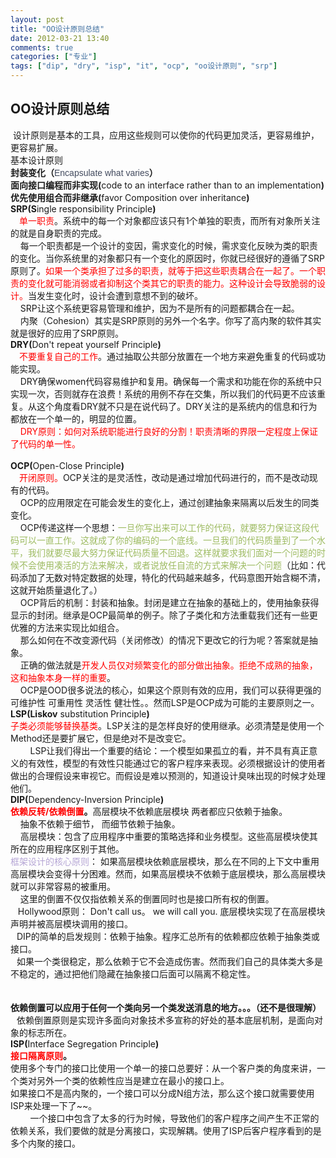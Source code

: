 ```yaml
---
layout: post
title: "OO设计原则总结"
date: 2012-03-21 13:40
comments: true
categories: ["专业"]
tags: ["dip", "dry", "isp", "it", "ocp", "oo设计原则", "srp"]
---
```

## OO设计原则总结
<div> <wbr>设计原则是基本的工具，应用这些规则可以使你的代码更加灵活，更容易维护，更容易扩展。</wbr></div>
<div>基本设计原则</div>
<div><strong>封装变化（</strong><span style="font-family: Arial, Helvetica, sans-serif; color: #424a5e;">Encapsulate what varies</span><strong>）</strong></div>
<div><strong>面向接口编程而非实现(</strong>code to an interface rather than to an implementation<strong>)</strong></div>
<div><strong>优先使用组合而非继承(</strong>favor Composition over inheritance<strong>)</strong></div>
<div><strong>SRP(S</strong>ingle responsibility Principle<strong>) <wbr></wbr></strong></div>
<div><strong> <wbr>  <wbr></wbr></wbr></strong> <span style="color: #ff0000;">单一职责</span>。系统中的每一个对象都应该只有1个单独的职责，而所有对象所关注的就是自身职责的完成。</div>
<div> <wbr>  <wbr> 每一个职责都是一个设计的变因，需求变化的时候，需求变化反映为类的职责的变化。当你系统里的对象都只有一个变化的原因时，你就已经很好的遵循了SRP原则了。<span style="color: #ff0000;">如果一个类承担了过多的职责，就等于把这些职责耦合在一起了。一个职责的变化就可能消弱或者抑制这个类其它的职责的能力。这种设计会导致脆弱的设计。</span>当发生变化时，设计会遭到意想不到的破坏。</wbr></wbr></div>
<div> <wbr>  <wbr> SRP让这个系统更容易管理和维护，因为不是所有的问题都耦合在一起。</wbr></wbr></div>
<div> <wbr>  <wbr> 内聚（Cohesion）其实是SRP原则的另外一个名字。你写了高内聚的软件其实就是很好的应用了SRP原则。 <wbr></wbr></wbr></wbr></div>
<div><strong>DRY(</strong>Don't repeat yourself Principle<strong>)</strong></div>
<div><strong> <wbr>  <wbr></wbr></wbr></strong> <span style="color: #ff0000;">不要重复自己的工作</span>。通过抽取公共部分放置在一个地方来避免重复的代码或功能实现。</div>
<div> <wbr>  <wbr> DRY确保women代码容易维护和复用。确保每一个需求和功能在你的系统中只实现一次，否则就存在浪费！系统的用例不存在交集，所以我们的代码更不应该重复。从这个角度看DRY就不只是在说代码了。DRY关注的是系统内的信息和行为都放在一个单一的，明显的位置。</wbr></wbr></div>
<div> <wbr>  <wbr> <span style="color: #ff0000;">DRY原则：如何对系统职能进行良好的分割！职责清晰的界限一定程度上保证了代码的单一性。</span></wbr></wbr></div>
<div> <wbr>  <wbr> <wbr></wbr></wbr></wbr></div>
<div><strong>OCP(</strong>Open-Close Principle<strong>)</strong></div>
<div><strong> <wbr>  <wbr></wbr></wbr></strong> <span style="color: #ff0000;">开闭原则</span><span style="color: #ff0000;">。</span>OCP关注的是灵活性，改动是通过增加代码进行的，而不是改动现有的代码。</div>
<div> <wbr>  <wbr> OCP的应用限定在可能会发生的变化上，通过创建抽象来隔离以后发生的同类变化。</wbr></wbr></div>
<div> <wbr>  <wbr> OCP传递这样一个思想：<span style="color: #9dbb61;">一旦你写出来可以工作的代码，就要努力保证这段代码可以一直工作。这就成了你的编码的一个底线。一旦我们的代码质量到了一个水平，我们就要尽最大努力保证代码质量不回退。这样就要求我们面对一个问题的时候不会使用凑活的方法来解决，或者说放任自流的方式来解决一个问题</span>（比如：代码添加了无数对特定数据的处理，特化的代码越来越多，代码意图开始含糊不清，这就开始质量退化了。）</wbr></wbr></div>
<div> <wbr>  <wbr> OCP背后的机制：封装和抽象。封闭是建立在抽象的基础上的，使用抽象获得显示的封闭。继承是OCP最简单的例子。除了子类化和方法重载我们还有一些更优雅的方法来实现比如组合。</wbr></wbr></div>
<div> <wbr>  <wbr> 那么如何在不改变源代码（关闭修改）的情况下更改它的行为呢？答案就是抽象。</wbr></wbr></div>
<div> <wbr>  <wbr> 正确的做法就是<span style="color: #ff0000;">开发人员仅对频繁变化的部分做出抽象。拒绝不成熟的抽象，这和抽象本身一样的重要</span>。</wbr></wbr></div>
<div> <wbr>  <wbr> OCP是OOD很多说法的核心，如果这个原则有效的应用，我们可以获得更强的可维护性 可重用性 灵活性 健壮性。。然而LSP是OCP成为可能的主要原则之一。</wbr></wbr></div>
<div><strong>LSP(Liskov</strong> <wbr>substitution<strong> <wbr></wbr></strong>Principle<strong>)</strong></wbr></div>
<div><span style="color: #ff0000;">子类必须能够替换基类</span>。LSP关注的是怎样良好的使用继承。必须清楚是使用一个Method还是要扩展它，但是绝对不是改变它。</div>
<div> <wbr>  <wbr>  <wbr>  <wbr> LSP让我们得出一个重要的结论：一个模型如果孤立的看，并不具有真正意义的有效性，模型的有效性只能通过它的客户程序来表现。必须根据设计的使用者做出的合理假设来审视它。而假设是难以预测的，知道设计臭味出现的时候才处理他们。</wbr></wbr></wbr></wbr></div>
<div><strong>DIP(</strong>Dependency-Inversion Principle<strong>)</strong></div>
<div><strong><span style="color: #ff0000;">依赖反转/依赖倒置</span>。</strong>高层模块不依赖底层模块 两者都应只依赖于抽象。</div>
<div> <wbr>  <wbr> 抽象不依赖于细节， 而细节依赖于抽象。</wbr></wbr></div>
<div> <wbr>  <wbr> 高层模块：包含了应用程序中重要的策略选择和业务模型。这些高层模块使其所在的应用程序区别于其他。</wbr></wbr></div>
<div><span style="color: #b5a5d5;">框架设计的核心原则</span>： 如果高层模块依赖底层模块，那么在不同的上下文中重用高层模块会变得十分困难。然而，如果高层模块不依赖于底层模块，那么高层模块就可以非常容易的被重用。</div>
<div> <wbr>  <wbr> 这里的倒置不仅仅指依赖关系的倒置同时也是接口所有权的倒置。</wbr></wbr></div>
<div> <wbr>  <wbr>Hollywood原则： Don't call us。 we will call you. 底层模块实现了在高层模块声明并被高层模块调用的接口。</wbr></wbr></div>
<div><strong> <wbr>  <wbr></wbr></wbr></strong>DIP的简单的启发规则：依赖于抽象。程序汇总所有的依赖都应依赖于抽象类或接口。</div>
<div><strong> <wbr>  <wbr></wbr></wbr></strong>如果一个类很稳定，那么依赖于它不会造成伤害。然而我们自己的具体类大多是不稳定的，通过把他们隐藏在抽象接口后面可以隔离不稳定性。</div>
<div><strong> <wbr>  <wbr></wbr></wbr></strong></div>
<div><strong> <wbr>  <wbr>依赖倒置可以应用于任何一个类向另一个类发送消息的地方。。。（还不是很理解）</wbr></wbr></strong></div>
<div><strong> <wbr>  <wbr></wbr></wbr></strong>依赖倒置原则是实现许多面向对象技术多宣称的好处的基本底层机制，是面向对象的标志所在。 <strong> <wbr> <wbr></wbr></wbr></strong></div>
<div><strong>
</strong></div>
<div><strong>ISP(</strong>Interface Segregation Principle<strong>)</strong></div>
<div><strong><span style="color: #ff0000;">接口隔离原则</span>。</strong></div>
<div>使用多个专门的接口比使用一个单一的接口总要好：从一个客户类的角度来讲，一个类对另外一个类的依赖性应当是建立在最小的接口上。</div>
<div>如果接口不是高内聚的，一个接口可以分成N组方法，那么这个接口就需要使用ISP来处理一下了~~。</div>
<div> <wbr>  <wbr>  <wbr>  <wbr> 一个接口中包含了太多的行为时候，导致他们的客户程序之间产生不正常的依赖关系，我们要做的就是分离接口，实现解耦。使用了ISP后客户程序看到的是多个内聚的接口。</wbr></wbr></wbr></wbr></div>
&nbsp;
